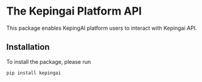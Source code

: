 # The Kepingai Platform API

This package enables KepingAI platform users to interact with 
Kepingai API. 

## Installation
To install the package, please run
```
pip install kepingai
```

